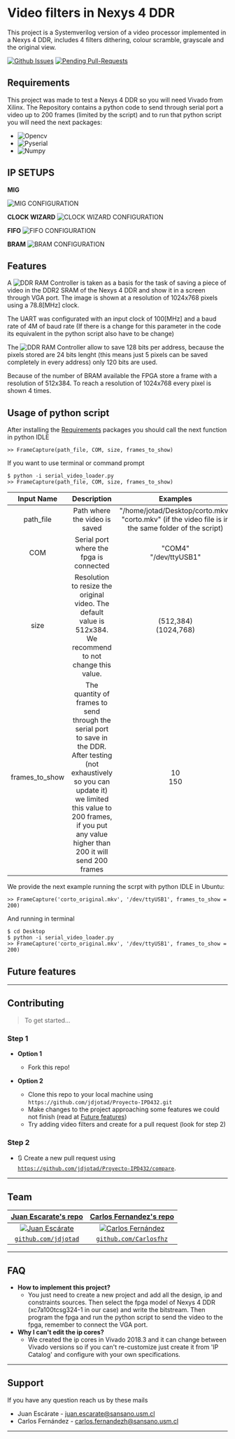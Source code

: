 # Video filters in Nexys 4 DDR
This project is a Systemverilog version of a video processor implemented in a Nexys 4 DDR, includes 4 filters dithering, colour scramble, grayscale and the original view. 


[![Github Issues](https://img.shields.io/github/issues/Manu343726/siplasplas.svg?maxAge=2592000)](https://github.com/jdjotad/Proyecto-IPD432/issues) 
[![Pending Pull-Requests](http://githubbadges.herokuapp.com/badges/badgerbadgerbadger/pulls.svg?style=flat-square)](https://github.com/jdjotad/Proyecto-IPD432/pulls)


## Requirements
This project was made to test a Nexys 4 DDR so you will need Vivado from Xilinx. The Repository contains a python code to send through serial port a video up to 200 frames (limited by the script) and to run that python script you will need the next packages:
- ![Opencv](https://pypi.org/project/opencv-python/)
- ![Pyserial](https://github.com/pyserial/pyserial)
- ![Numpy](https://pypi.org/project/numpy/#description)

## IP SETUPS

**MIG**

![MIG CONFIGURATION](https://media.giphy.com/media/6bdgAV09dlkrvjyTYF/source.gif)

**CLOCK WIZARD**
![CLOCK WIZARD CONFIGURATION](https://media.giphy.com/media/1k4UyXgV2xXdIqIiOH/source.gif)

**FIFO**
![FIFO CONFIGURATION](https://media.giphy.com/media/d2rx2izw91WvNhxTL1/source.gif)

**BRAM**
![BRAM CONFIGURATION](https://media.giphy.com/media/dYiUno2wfqnDN2onu9/source.gif)

## Features

A ![DDR RAM Controller](https://github.com/alonsorb/ddr-ram-controller-mig) is taken as a basis for the task of saving a piece of video in the DDR2 SRAM of the Nexys 4 DDR and show it in a screen through VGA port. The image is shown at a resolution of 1024x768 pixels using a 78.8[MHz] clock.  

The UART was configurated with an input clock of 100[MHz] and a baud rate of 4M of baud rate (If there is a change for this parameter in the code its equivalent in the python script also have to be change)

The ![DDR RAM Controller](https://github.com/alonsorb/ddr-ram-controller-mig) allow to save 128 bits per address, because the pixels stored are 24 bits lenght (this means just 5 pixels can be saved completely in every address) only 120 bits are used.

Because of the number of BRAM available the FPGA store a frame with a resolution of 512x384. To reach a resolution of 1024x768 every pixel is shown 4 times.


## Usage of python script
After installing the [Requirements](#requirements) packages you should call the next function in python IDLE 
```shell
>> FrameCapture(path_file, COM, size, frames_to_show)
```
If you want to use terminal or command prompt
```shell
$ python -i serial_video_loader.py
>> FrameCapture(path_file, COM, size, frames_to_show)
```

|Input Name|Description|Examples|
|:------------:|:---------:|:-------------:|
|path_file|Path where the video is saved|"/home/jotad/Desktop/corto.mkv"<br>"corto.mkv" (if the video file is in the same folder of the script)|
|COM|Serial port where the fpga is connected|"COM4"<br>"/dev/ttyUSB1"|
|size|Resolution to resize the original video. The default value is 512x384. We recommend to not change this value.|(512,384)<br>(1024,768)|
|frames_to_show|The quantity of frames to send through the serial port to save in the DDR. After testing (not exhaustively so you can update it) we limited this value to 200 frames, if you put any value higher than 200 it will send 200 frames|10<br>150|

We provide the next example running the scrpt with python IDLE in Ubuntu:
```shell
>> FrameCapture('corto_original.mkv', '/dev/ttyUSB1', frames_to_show = 200)
```
And running in terminal
```shell
$ cd Desktop
$ python -i serial_video_loader.py
>> FrameCapture('corto_original.mkv', '/dev/ttyUSB1', frames_to_show = 200)
```
## Future features

---

## Contributing

> To get started...

### Step 1

- **Option 1**
    - Fork this repo!

- **Option 2**
    - Clone this repo to your local machine using `https://github.com/jdjotad/Proyecto-IPD432.git`
    - Make changes to the project approaching some features we could not finish (read at [Future features](#future-features))
    - Try adding video filters and create for a pull request (look for step 2)
    

### Step 2

- 🔃 Create a new pull request using <a href="https://github.com/jdjotad/Proyecto-IPD432/compare" target="_blank">`https://github.com/jdjotad/Proyecto-IPD432/compare`</a>.

---

## Team


| <a href="https://github.com/jdjotad" target="_blank">**Juan Escarate's repo**</a> | <a href="https://github.com/Carlosfhz" target="_blank">**Carlos Fernandez's repo**</a> | 
| :---: |:---:|
| [![Juan Escárate](https://github.com/github.png?size=40)](https://github.com/jdjotad)    | [![Carlos Fernández](https://github.com/github.png?size=40)](https://github.com/Carlosfhz) |
| <a href="https://github.com/jdjotad" target="_blank">`github.com/jdjotad`</a> | <a href="https://github.com/Carlosfhz" target="_blank">`github.com/Carlosfhz`</a> |


---

## FAQ

- **How to implement this project?**
    - You just need to create a new project and add all the design, ip and constraints sources. Then select the fpga model of Nexys 4 DDR (xc7a100tcsg324-1 in our case) and write the bitstream. Then program the fpga and run the python script to send the video to the fpga, remember to connect the VGA port.
- **Why I can't edit the ip cores?**
    - We created the ip cores in Vivado 2018.3 and it can change between Vivado versions so if you can't re-customize just create it from 'IP Catalog' and configure with your own specifications.

---

## Support

If you have any question reach us by these mails

- Juan Escárate - juan.escarate@sansano.usm.cl
- Carlos Fernández - carlos.fernandezh@sansano.usm.cl

---
